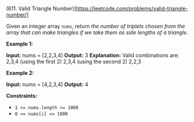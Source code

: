 (611. Valid Triangle Number)[https://leetcode.com/problems/valid-triangle-number/]

Given an integer array `nums`, return _the number of triplets chosen from the array that can make triangles if we take them as side lengths of a triangle_.

**Example 1:**

**Input:** nums = \[2,2,3,4\]
**Output:** 3
**Explanation:** Valid combinations are: 
2,3,4 (using the first 2)
2,3,4 (using the second 2)
2,2,3

**Example 2:**

**Input:** nums = \[4,2,3,4\]
**Output:** 4

**Constraints:**

*   `1 <= nums.length <= 1000`
*   `0 <= nums[i] <= 1000`

